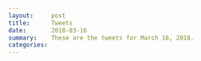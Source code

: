 ```yaml
---
layout:     post
title:      Tweets
date:       2018-03-16
summary:    These are the tweets for March 16, 2018.
categories:
---
```


